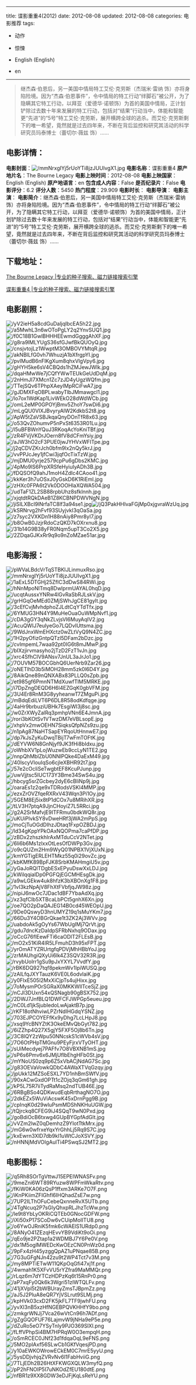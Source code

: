 
---
title: 谍影重重4(2012)
date: 2012-08-08
updated: 2012-08-08
categories: 电影推荐
tags:
- 动作
- 惊悚

- English (English)
- en
---


> 继杰森·伯恩后，另一美国中情局特工艾伦·克劳斯（杰瑞米·雷纳 饰）亦将身陷险境。因为“杰森·伯恩事件”，令中情局的特工行动“绊脚石”被公开，为了隐瞒其它特工行动，以拜亚（爱德华·诺顿饰）为首的美国中情局，正计划铲除过去数十年来发展的特工行动，包括对“结果”行动当中，体能和智能更“先进”的“5号”特工艾伦·克劳斯，展开横跨全球的逃杀。而艾伦·克劳斯剩下的唯一希望，竟然就是过去四年来，不断在背后监控和研究其活动的科学研究员玛泰博士（蕾切尔·薇兹 饰）……

## **电影详情**：

**电影封面**：<img src="https://image.tmdb.org/t/p/w200/mmNrxgIYj5rUoYTi8jzJUUIvgX1.jpg" alt="/mmNrxgIYj5rUoYTi8jzJUUIvgX1.jpg" title="/mmNrxgIYj5rUoYTi8jzJUUIvgX1.jpg">
**电影名称**：谍影重重4
**原产地片名**：The Bourne Legacy
**电影上映时间**：2012-08-08
**电影上映国家**：English (English)
**原产地语言**：en
**包含成人内容**：False
**是否纪录片**：False
**电影评分**：6.2
**评分人数**：5450
**热门程度**：29.909
**电影时长**：
**电影导演**：
**电影主演**：
**电影简介**：继杰森·伯恩后，另一美国中情局特工艾伦·克劳斯（杰瑞米·雷纳 饰）亦将身陷险境。因为“杰森·伯恩事件”，令中情局的特工行动“绊脚石”被公开，为了隐瞒其它特工行动，以拜亚（爱德华·诺顿饰）为首的美国中情局，正计划铲除过去数十年来发展的特工行动，包括对“结果”行动当中，体能和智能更“先进”的“5号”特工艾伦·克劳斯，展开横跨全球的逃杀。而艾伦·克劳斯剩下的唯一希望，竟然就是过去四年来，不断在背后监控和研究其活动的科学研究员玛泰博士（蕾切尔·薇兹 饰）……

## **下载地址**：
[The Bourne Legacy |专业的种子搜索、磁力链接搜索引擎](https://movie.amd794.com:2083/?search=The%20Bourne%20Legacy&ordering=&mode=match_phrase&page_size=10&page=1)

[谍影重重4 |专业的种子搜索、磁力链接搜索引擎](https://movie.amd794.com:2083/?search=%E8%B0%8D%E5%BD%B1%E9%87%8D%E9%87%8D4&ordering=&mode=match_phrase&page_size=10&page=1)
 

## **电影剧照**：
<img src="https://image.tmdb.org/t/p/original/yV2ieH5a8cdGuDaljqIbcEA5h22.jpg" alt="/yV2ieH5a8cdGuDaljqIbcEA5h22.jpg" title="/yV2ieH5a8cdGuDaljqIbcEA5h22.jpg"><img src="https://image.tmdb.org/t/p/original/a5MwhL3n6wOToPgLY2q2YnvSUQ1.jpg" alt="/a5MwhL3n6wOToPgLY2q2YnvSUQ1.jpg" title="/a5MwhL3n6wOToPgLY2q2YnvSUQ1.jpg"><img src="https://image.tmdb.org/t/p/original/f0C18B1GwlBHHHEEwmdGgggAhXF.jpg" alt="/f0C18B1GwlBHHHEEwmdGgggAhXF.jpg" title="/f0C18B1GwlBHHHEEwmdGgggAhXF.jpg"><img src="https://image.tmdb.org/t/p/original/g8ra9lMLYUgS36sfGJwfBkQUOyQ.jpg" alt="/g8ra9lMLYUgS36sfGJwfBkQUOyQ.jpg" title="/g8ra9lMLYUgS36sfGJwfBkQUOyQ.jpg"><img src="https://image.tmdb.org/t/p/original/cnsjvtojLz1WwptM3OMBOVYMtqR.jpg" alt="/cnsjvtojLz1WwptM3OMBOVYMtqR.jpg" title="/cnsjvtojLz1WwptM3OMBOVYMtqR.jpg"><img src="https://image.tmdb.org/t/p/original/akNBILfG0vh7WhuzjA1bXfrgpYI.jpg" alt="/akNBILfG0vh7WhuzjA1bXfrgpYI.jpg" title="/akNBILfG0vh7WhuzjA1bXfrgpYI.jpg"><img src="https://image.tmdb.org/t/p/original/pvIMudB6nFlKgXum8qhxVlgVpy6.jpg" alt="/pvIMudB6nFlKgXum8qhxVlgVpy6.jpg" title="/pvIMudB6nFlKgXum8qhxVlgVpy6.jpg"><img src="https://image.tmdb.org/t/p/original/gHYH5ke6sV4CBQds1hZMJewJWlk.jpg" alt="/gHYH5ke6sV4CBQds1hZMJewJWlk.jpg" title="/gHYH5ke6sV4CBQds1hZMJewJWlk.jpg"><img src="https://image.tmdb.org/t/p/original/dqaHMwWe7jCQfYWwTEUkGeUdDqM.jpg" alt="/dqaHMwWe7jCQfYWwTEUkGeUdDqM.jpg" title="/dqaHMwWe7jCQfYWwTEUkGeUdDqM.jpg"><img src="https://image.tmdb.org/t/p/original/2nHmJI7XMcn1Zc7zJD4yUgzWQfm.jpg" alt="/2nHmJI7XMcn1Zc7zJD4yUgzWQfm.jpg" title="/2nHmJI7XMcn1Zc7zJD4yUgzWQfm.jpg"><img src="https://image.tmdb.org/t/p/original/TTejSQv6TPhpXAeyIMpRCiFwA7.jpg" alt="/TTejSQv6TPhpXAeyIMpRCiFwA7.jpg" title="/TTejSQv6TPhpXAeyIMpRCiFwA7.jpg"><img src="https://image.tmdb.org/t/p/original/gJDMXFqOBPLwabyTlbJMmawgcl1.jpg" alt="/gJDMXFqOBPLwabyTlbJMmawgcl1.jpg" title="/gJDMXFqOBPLwabyTlbJMmawgcl1.jpg"><img src="https://image.tmdb.org/t/p/original/lo7ox1WdKap1LivWEkO28dWdWCb.jpg" alt="/lo7ox1WdKap1LivWEkO28dWdWCb.jpg" title="/lo7ox1WdKap1LivWEkO28dWdWCb.jpg"><img src="https://image.tmdb.org/t/p/original/omL2eMP0GPOYjBmv5ZhoY7swDi6.jpg" alt="/omL2eMP0GPOYjBmv5ZhoY7swDi6.jpg" title="/omL2eMP0GPOYjBmv5ZhoY7swDi6.jpg"><img src="https://image.tmdb.org/t/p/original/mLgQU0VIXJBvyryAlW2KdkbS2t8.jpg" alt="/mLgQU0VIXJBvyryAlW2KdkbS2t8.jpg" title="/mLgQU0VIXJBvyryAlW2KdkbS2t8.jpg"><img src="https://image.tmdb.org/t/p/original/ApW5tZaVSBJkqaQnyDOnTfR8x63.jpg" alt="/ApW5tZaVSBJkqaQnyDOnTfR8x63.jpg" title="/ApW5tZaVSBJkqaQnyDOnTfR8x63.jpg"><img src="https://image.tmdb.org/t/p/original/o53QvZOhumvP5nPxSt6353R01Lu.jpg" alt="/o53QvZOhumvP5nPxSt6353R01Lu.jpg" title="/o53QvZOhumvP5nPxSt6353R01Lu.jpg"><img src="https://image.tmdb.org/t/p/original/l5uBFBWnYQuJ3RKoqAcYoKniTBf.jpg" alt="/l5uBFBWnYQuJ3RKoqAcYoKniTBf.jpg" title="/l5uBFBWnYQuJ3RKoqAcYoKniTBf.jpg"><img src="https://image.tmdb.org/t/p/original/zR4FVjVKDrJOern8fV8dCFmYsiy.jpg" alt="/zR4FVjVKDrJOern8fV8dCFmYsiy.jpg" title="/zR4FVjVKDrJOern8fV8dCFmYsiy.jpg"><img src="https://image.tmdb.org/t/p/original/aJW3hO2cF3PUE0jwJYHVxWFITpe.jpg" alt="/aJW3hO2cF3PUE0jwJYHVxWFITpe.jpg" title="/aJW3hO2cF3PUE0jwJYHVxWFITpe.jpg"><img src="https://image.tmdb.org/t/p/original/j2qCDVZKrJch0bfm9lx2nQy5krJ.jpg" alt="/j2qCDVZKrJch0bfm9lx2nQy5krJ.jpg" title="/j2qCDVZKrJch0bfm9lx2nQy5krJ.jpg"><img src="https://image.tmdb.org/t/p/original/vvPPJcJey1jfCwi3jqfOcTixTzW.jpg" alt="/vvPPJcJey1jfCwi3jqfOcTixTzW.jpg" title="/vvPPJcJey1jfCwi3jqfOcTixTzW.jpg"><img src="https://image.tmdb.org/t/p/original/mjDMU0yrje2579cpPu6gDbs2KMC.jpg" alt="/mjDMU0yrje2579cpPu6gDbs2KMC.jpg" title="/mjDMU0yrje2579cpPu6gDbs2KMC.jpg"><img src="https://image.tmdb.org/t/p/original/4pMo9lS6PrpXRSfeHyiuIyADh3B.jpg" alt="/4pMo9lS6PrpXRSfeHyiuIyADh3B.jpg" title="/4pMo9lS6PrpXRSfeHyiuIyADh3B.jpg"><img src="https://image.tmdb.org/t/p/original/fDQSOfQ9ahJ1moH4ZdIc4CAoo41.jpg" alt="/fDQSOfQ9ahJ1moH4ZdIc4CAoo41.jpg" title="/fDQSOfQ9ahJ1moH4ZdIc4CAoo41.jpg"><img src="https://image.tmdb.org/t/p/original/kkKer3h7uOSxJ0yGskD6K1RiEmI.jpg" alt="/kkKer3h7uOSxJ0yGskD6K1RiEmI.jpg" title="/kkKer3h7uOSxJ0yGskD6K1RiEmI.jpg"><img src="https://image.tmdb.org/t/p/original/zHXc0FPA6t2Vk0DOOHlaXQWA504.jpg" alt="/zHXc0FPA6t2Vk0DOOHlaXQWA504.jpg" title="/zHXc0FPA6t2Vk0DOOHlaXQWA504.jpg"><img src="https://image.tmdb.org/t/p/original/udTaF1ZL2SB88rpbUhz8sfklnnh.jpg" alt="/udTaF1ZL2SB88rpbUhz8sfklnnh.jpg" title="/udTaF1ZL2SB88rpbUhz8sfklnnh.jpg"><img src="https://image.tmdb.org/t/p/original/xjqtdtRQkDAeB1Z8KCBNPDWVNgN.jpg" alt="/xjqtdtRQkDAeB1Z8KCBNPDWVNgN.jpg" title="/xjqtdtRQkDAeB1Z8KCBNPDWVNgN.jpg"><img src="https://image.tmdb.org/t/p/original/jiSILXBcI9lNrfaTC8lf3a94se1.jpg" alt="/jiSILXBcI9lNrfaTC8lf3a94se1.jpg" title="/jiSILXBcI9lNrfaTC8lf3a94se1.jpg"><img src="https://image.tmdb.org/t/p/original/jQ3PakHHIvaFGjMp0xjgvraWzUq.jpg" alt="/jQ3PakHHIvaFGjMp0xjgvraWzUq.jpg" title="/jQ3PakHHIvaFGjMp0xjgvraWzUq.jpg"><img src="https://image.tmdb.org/t/p/original/kSRNrvg2hFvf93SUyjvkI3qOaSa.jpg" alt="/kSRNrvg2hFvf93SUyjvkI3qOaSa.jpg" title="/kSRNrvg2hFvf93SUyjvkI3qOaSa.jpg"><img src="https://image.tmdb.org/t/p/original/z7syc2VXKDn1H88nAiy8Pmr8yI7.jpg" alt="/z7syc2VXKDn1H88nAiy8Pmr8yI7.jpg" title="/z7syc2VXKDn1H88nAiy8Pmr8yI7.jpg"><img src="https://image.tmdb.org/t/p/original/b8OwB0JzjrRdoCzQKD7kOXrxnu8.jpg" alt="/b8OwB0JzjrRdoCzQKD7kOXrxnu8.jpg" title="/b8OwB0JzjrRdoCzQKD7kOXrxnu8.jpg"><img src="https://image.tmdb.org/t/p/original/31b14G9B38yFR0Nqm5upT3Co2X5.jpg" alt="/31b14G9B38yFR0Nqm5upT3Co2X5.jpg" title="/31b14G9B38yFR0Nqm5upT3Co2X5.jpg"><img src="https://image.tmdb.org/t/p/original/2ZDqaGJKxRr9q9o9nZoMZae51ar.jpg" alt="/2ZDqaGJKxRr9q9o9nZoMZae51ar.jpg" title="/2ZDqaGJKxRr9q9o9nZoMZae51ar.jpg">

## **电影海报**：
<img src="https://image.tmdb.org/t/p/original/pWVaLBdcVrTqSTBKIJLinmuxRso.jpg" alt="/pWVaLBdcVrTqSTBKIJLinmuxRso.jpg" title="/pWVaLBdcVrTqSTBKIJLinmuxRso.jpg"><img src="https://image.tmdb.org/t/p/original/mmNrxgIYj5rUoYTi8jzJUUIvgX1.jpg" alt="/mmNrxgIYj5rUoYTi8jzJUUIvgX1.jpg" title="/mmNrxgIYj5rUoYTi8jzJUUIvgX1.jpg"><img src="https://image.tmdb.org/t/p/original/1aExL5DTGHj25ZfIC3dDwS84RWi.jpg" alt="/1aExL5DTGHj25ZfIC3dDwS84RWi.jpg" title="/1aExL5DTGHj25ZfIC3dDwS84RWi.jpg"><img src="https://image.tmdb.org/t/p/original/hNnMpoNITmq8DwlprmUAYAL0hqD.jpg" alt="/hNnMpoNITmq8DwlprmUAYAL0hqD.jpg" title="/hNnMpoNITmq8DwlprmUAYAL0hqD.jpg"><img src="https://image.tmdb.org/t/p/original/ucqtAussxYNRw4lGvRaSbRJLskV.jpg" alt="/ucqtAussxYNRw4lGvRaSbRJLskV.jpg" title="/ucqtAussxYNRw4lGvRaSbRJLskV.jpg"><img src="https://image.tmdb.org/t/p/original/grHGqOeMEd0ZMjSWhJgCE81gylt.jpg" alt="/grHGqOeMEd0ZMjSWhJgCE81gylt.jpg" title="/grHGqOeMEd0ZMjSWhJgCE81gylt.jpg"><img src="https://image.tmdb.org/t/p/original/3cEfCvjMvhdphoZJLdtCqYTdTfx.jpg" alt="/3cEfCvjMvhdphoZJLdtCqYTdTfx.jpg" title="/3cEfCvjMvhdphoZJLdtCqYTdTfx.jpg"><img src="https://image.tmdb.org/t/p/original/6YMUG3HN4Y9MuHeOuaOuWMpNvf1.jpg" alt="/6YMUG3HN4Y9MuHeOuaOuWMpNvf1.jpg" title="/6YMUG3HN4Y9MuHeOuaOuWMpNvf1.jpg"><img src="https://image.tmdb.org/t/p/original/cDA3gGY3qNkZLvjsVI6MuyAqIV2.jpg" alt="/cDA3gGY3qNkZLvjsVI6MuyAqIV2.jpg" title="/cDA3gGY3qNkZLvjsVI6MuyAqIV2.jpg"><img src="https://image.tmdb.org/t/p/original/AcuQWIJ7euIyeGo7LQDvIUttsma.jpg" alt="/AcuQWIJ7euIyeGo7LQDvIUttsma.jpg" title="/AcuQWIJ7euIyeGo7LQDvIUttsma.jpg"><img src="https://image.tmdb.org/t/p/original/9WdJnxWmEHXctz0wZLtVyQ9N4ZC.jpg" alt="/9WdJnxWmEHXctz0wZLtVyQ9N4ZC.jpg" title="/9WdJnxWmEHXctz0wZLtVyQ9N4ZC.jpg"><img src="https://image.tmdb.org/t/p/original/1H2pyOfizGntpQTzl5DFam2bDzc.jpg" alt="/1H2pyOfizGntpQTzl5DFam2bDzc.jpg" title="/1H2pyOfizGntpQTzl5DFam2bDzc.jpg"><img src="https://image.tmdb.org/t/p/original/cvImpemL7waa92pt0IG6t8mJMwP.jpg" alt="/cvImpemL7waa92pt0IG6t8mJMwP.jpg" title="/cvImpemL7waa92pt0IG6t8mJMwP.jpg"><img src="https://image.tmdb.org/t/p/original/bIXzjirvmasyho2jTzD2FzT1vJn.jpg" alt="/bIXzjirvmasyho2jTzD2FzT1vJn.jpg" title="/bIXzjirvmasyho2jTzD2FzT1vJn.jpg"><img src="https://image.tmdb.org/t/p/original/xrc4SfhCIV9ANsv7JnUL3aJrJo1.jpg" alt="/xrc4SfhCIV9ANsv7JnUL3aJrJo1.jpg" title="/xrc4SfhCIV9ANsv7JnUL3aJrJo1.jpg"><img src="https://image.tmdb.org/t/p/original/7OUVM57BOCGbhQ6UerNrb9Zar26.jpg" alt="/7OUVM57BOCGbhQ6UerNrb9Zar26.jpg" title="/7OUVM57BOCGbhQ6UerNrb9Zar26.jpg"><img src="https://image.tmdb.org/t/p/original/oNETlhD3b5iMOH28mm5zk0l6D4Y.jpg" alt="/oNETlhD3b5iMOH28mm5zk0l6D4Y.jpg" title="/oNETlhD3b5iMOH28mm5zk0l6D4Y.jpg"><img src="https://image.tmdb.org/t/p/original/8AikQne89nQNXABx83PLLQ0sZpb.jpg" alt="/8AikQne89nQNXABx83PLLQ0sZpb.jpg" title="/8AikQne89nQNXABx83PLLQ0sZpb.jpg"><img src="https://image.tmdb.org/t/p/original/et985gf6PmnNTMdXuwfTlM5MRKE.jpg" alt="/et985gf6PmnNTMdXuwfTlM5MRKE.jpg" title="/et985gf6PmnNTMdXuwfTlM5MRKE.jpg"><img src="https://image.tmdb.org/t/p/original/i7DpZngDEQD6H6l4EZGqK0gbVFM.jpg" alt="/i7DpZngDEQD6H6l4EZGqK0gbVFM.jpg" title="/i7DpZngDEQD6H6l4EZGqK0gbVFM.jpg"><img src="https://image.tmdb.org/t/p/original/3U4Er8RnM3G8yyheanwT7ZMguPi.jpg" alt="/3U4Er8RnM3G8yyheanwT7ZMguPi.jpg" title="/3U4Er8RnM3G8yyheanwT7ZMguPi.jpg"><img src="https://image.tmdb.org/t/p/original/mBdqEdiLVT6P6DL8R58odKdfqge.jpg" alt="/mBdqEdiLVT6P6DL8R58odKdfqge.jpg" title="/mBdqEdiLVT6P6DL8R58odKdfqge.jpg"><img src="https://image.tmdb.org/t/p/original/4aHr9brbuziUBHk7EsgiWI3j8sc.jpg" alt="/4aHr9brbuziUBHk7EsgiWI3j8sc.jpg" title="/4aHr9brbuziUBHk7EsgiWI3j8sc.jpg"><img src="https://image.tmdb.org/t/p/original/w0ZrXWyZalRq3pmhpVNn6E4JmnA.jpg" alt="/w0ZrXWyZalRq3pmhpVNn6E4JmnA.jpg" title="/w0ZrXWyZalRq3pmhpVNn6E4JmnA.jpg"><img src="https://image.tmdb.org/t/p/original/rori3bKOtSv1VTwzDM7eVBLsopE.jpg" alt="/rori3bKOtSv1VTwzDM7eVBLsopE.jpg" title="/rori3bKOtSv1VTwzDM7eVBLsopE.jpg"><img src="https://image.tmdb.org/t/p/original/xhpVx2mwOEHN7SiqksQfpNZs9zu.jpg" alt="/xhpVx2mwOEHN7SiqksQfpNZs9zu.jpg" title="/xhpVx2mwOEHN7SiqksQfpNZs9zu.jpg"><img src="https://image.tmdb.org/t/p/original/n1pAg87NaHTSapEYRqoUtHnnwE7.jpg" alt="/n1pAg87NaHTSapEYRqoUtHnnwE7.jpg" title="/n1pAg87NaHTSapEYRqoUtHnnwE7.jpg"><img src="https://image.tmdb.org/t/p/original/dp7kJsZyKuDwqTBijT7wFmTOFtK.jpg" alt="/dp7kJsZyKuDwqTBijT7wFmTOFtK.jpg" title="/dp7kJsZyKuDwqTBijT7wFmTOFtK.jpg"><img src="https://image.tmdb.org/t/p/original/dEYVW6N8GnNjyf9JK3fHi8bIdxu.jpg" alt="/dEYVW6N8GnNjyf9JK3fHi8bIdxu.jpg" title="/dEYVW6N8GnNjyf9JK3fHi8bIdxu.jpg"><img src="https://image.tmdb.org/t/p/original/oWhbXV1pLojWuzwEb9ccLyN1TE2.jpg" alt="/oWhbXV1pLojWuzwEb9ccLyN1TE2.jpg" title="/oWhbXV1pLojWuzwEb9ccLyN1TE2.jpg"><img src="https://image.tmdb.org/t/p/original/nnpQhMblZbU0NNlPQke4DaExM49.jpg" alt="/nnpQhMblZbU0NNlPQke4DaExM49.jpg" title="/nnpQhMblZbU0NNlPQke4DaExM49.jpg"><img src="https://image.tmdb.org/t/p/original/40lscyVIouIqSo6cjleXBHR92t7.jpg" alt="/40lscyVIouIqSo6cjleXBHR92t7.jpg" title="/40lscyVIouIqSo6cjleXBHR92t7.jpg"><img src="https://image.tmdb.org/t/p/original/57e2cOcliSeTwgbtEF8KcuPJunp.jpg" alt="/57e2cOcliSeTwgbtEF8KcuPJunp.jpg" title="/57e2cOcliSeTwgbtEF8KcuPJunp.jpg"><img src="https://image.tmdb.org/t/p/original/uwVjjtsc5IUC173Y3Bme34SwS4u.jpg" alt="/uwVjjtsc5IUC173Y3Bme34SwS4u.jpg" title="/uwVjjtsc5IUC173Y3Bme34SwS4u.jpg"><img src="https://image.tmdb.org/t/p/original/hbcyg5srZGcbey2dyE6cBliNp9j.jpg" alt="/hbcyg5srZGcbey2dyE6cBliNp9j.jpg" title="/hbcyg5srZGcbey2dyE6cBliNp9j.jpg"><img src="https://image.tmdb.org/t/p/original/oaraEs1z2qe9xTDRodsVSKl4MMP.jpg" alt="/oaraEs1z2qe9xTDRodsVSKl4MMP.jpg" title="/oaraEs1z2qe9xTDRodsVSKl4MMP.jpg"><img src="https://image.tmdb.org/t/p/original/ezxZrOVZfqeRXRxV43Wqn3Pi1Oy.jpg" alt="/ezxZrOVZfqeRXRxV43Wqn3Pi1Oy.jpg" title="/ezxZrOVZfqeRXRxV43Wqn3Pi1Oy.jpg"><img src="https://image.tmdb.org/t/p/original/5GEM8Ej5ix8tP1dCOx7u8MRihXR.jpg" alt="/5GEM8Ej5ix8tP1dCOx7u8MRihXR.jpg" title="/5GEM8Ej5ix8tP1dCOx7u8MRihXR.jpg"><img src="https://image.tmdb.org/t/p/original/tLV3H7ptqA9JjnCHoyiZ7L5RRci.jpg" alt="/tLV3H7ptqA9JjnCHoyiZ7L5RRci.jpg" title="/tLV3H7ptqA9JjnCHoyiZ7L5RRci.jpg"><img src="https://image.tmdb.org/t/p/original/g2A2SrMafvjE9ITFRmu0bdkWQ8r.jpg" alt="/g2A2SrMafvjE9ITFRmu0bdkWQ8r.jpg" title="/g2A2SrMafvjE9ITFRmu0bdkWQ8r.jpg"><img src="https://image.tmdb.org/t/p/original/uKUiPlvkSY8vDweHRf3jWA2mPpS.jpg" alt="/uKUiPlvkSY8vDweHRf3jWA2mPpS.jpg" title="/uKUiPlvkSY8vDweHRf3jWA2mPpS.jpg"><img src="https://image.tmdb.org/t/p/original/moCjTuOGdDIhzJDtaq1FxpOZBDJ.jpg" alt="/moCjTuOGdDIhzJDtaq1FxpOZBDJ.jpg" title="/moCjTuOGdDIhzJDtaq1FxpOZBDJ.jpg"><img src="https://image.tmdb.org/t/p/original/ld34gKppYPkOAxNQOPma7caPfDP.jpg" alt="/ld34gKppYPkOAxNQOPma7caPfDP.jpg" title="/ld34gKppYPkOAxNQOPma7caPfDP.jpg"><img src="https://image.tmdb.org/t/p/original/zBDx2zhszkhIrAxMTduCcV2NTet.jpg" alt="/zBDx2zhszkhIrAxMTduCcV2NTet.jpg" title="/zBDx2zhszkhIrAxMTduCcV2NTet.jpg"><img src="https://image.tmdb.org/t/p/original/6li6b6Ms1zlxxOtLesOfDWPp3Gv.jpg" alt="/6li6b6Ms1zlxxOtLesOfDWPp3Gv.jpg" title="/6li6b6Ms1zlxxOtLesOfDWPp3Gv.jpg"><img src="https://image.tmdb.org/t/p/original/o9cQUZm2Hm9WyQ01NPBX1VjXUxN.jpg" alt="/o9cQUZm2Hm9WyQ01NPBX1VjXUxN.jpg" title="/o9cQUZm2Hm9WyQ01NPBX1VjXUxN.jpg"><img src="https://image.tmdb.org/t/p/original/kmYGTigERLEHTMkz55q0i29ovZc.jpg" alt="/kmYGTigERLEHTMkz55q0i29ovZc.jpg" title="/kmYGTigERLEHTMkz55q0i29ovZc.jpg"><img src="https://image.tmdb.org/t/p/original/kbKMfK89BpFJK8SrbKMAHmgiU5v.jpg" alt="/kbKMfK89BpFJK8SrbKMAHmgiU5v.jpg" title="/kbKMfK89BpFJK8SrbKMAHmgiU5v.jpg"><img src="https://image.tmdb.org/t/p/original/yGaJoRQlTDgbESxEPyuDswXxLDJ.jpg" alt="/yGaJoRQlTDgbESxEPyuDswXxLDJ.jpg" title="/yGaJoRQlTDgbESxEPyuDswXxLDJ.jpg"><img src="https://image.tmdb.org/t/p/original/kWilqqialDp0PGFQjEGCMHEsgDk.jpg" alt="/kWilqqialDp0PGFQjEGCMHEsgDk.jpg" title="/kWilqqialDp0PGFQjEGCMHEsgDk.jpg"><img src="https://image.tmdb.org/t/p/original/a9wLGEkw4uk8hfzK3bXBOnXg1F8.jpg" alt="/a9wLGEkw4uk8hfzK3bXBOnXg1F8.jpg" title="/a9wLGEkw4uk8hfzK3bXBOnXg1F8.jpg"><img src="https://image.tmdb.org/t/p/original/1vI3kzNpAjV8FhXtFVbfjqJW98z.jpg" alt="/1vI3kzNpAjV8FhXtFVbfjqJW98z.jpg" title="/1vI3kzNpAjV8FhXtFVbfjqJW98z.jpg"><img src="https://image.tmdb.org/t/p/original/nipiJ6nwOc7JDac1dBF7YbaAdXq.jpg" alt="/nipiJ6nwOc7JDac1dBF7YbaAdXq.jpg" title="/nipiJ6nwOc7JDac1dBF7YbaAdXq.jpg"><img src="https://image.tmdb.org/t/p/original/xz3qfClb5XTBcaLbPCt5gnhX6Xn.jpg" alt="/xz3qfClb5XTBcaLbPCt5gnhX6Xn.jpg" title="/xz3qfClb5XTBcaLbPCt5gnhX6Xn.jpg"><img src="https://image.tmdb.org/t/p/original/oe7QO2pDaQAJEG14B0cd45WEOpU.jpg" alt="/oe7QO2pDaQAJEG14B0cd45WEOpU.jpg" title="/oe7QO2pDaQAJEG14B0cd45WEOpU.jpg"><img src="https://image.tmdb.org/t/p/original/9De0QswyD3hnUMYZ19q1sMuYKm7.jpg" alt="/9De0QswyD3hnUMYZ19q1sMuYKm7.jpg" title="/9De0QswyD3hnUMYZ19q1sMuYKm7.jpg"><img src="https://image.tmdb.org/t/p/original/66Du3Y4OBGrQkae1t3ZK2Aj3WVv.jpg" alt="/66Du3Y4OBGrQkae1t3ZK2Aj3WVv.jpg" title="/66Du3Y4OBGrQkae1t3ZK2Aj3WVv.jpg"><img src="https://image.tmdb.org/t/p/original/uabdoAk5gOyYs67WbUgIMj7QrVt.jpg" alt="/uabdoAk5gOyYs67WbUgIMj7QrVt.jpg" title="/uabdoAk5gOyYs67WbUgIMj7QrVt.jpg"><img src="https://image.tmdb.org/t/p/original/gdu7dncKzDaIdpSFRbNxhq9ODax.jpg" alt="/gdu7dncKzDaIdpSFRbNxhq9ODax.jpg" title="/gdu7dncKzDaIdpSFRbNxhq9ODax.jpg"><img src="https://image.tmdb.org/t/p/original/oCcG76flEewFTi6caODlT2FLEsB.jpg" alt="/oCcG76flEewFTi6caODlT2FLEsB.jpg" title="/oCcG76flEewFTi6caODlT2FLEsB.jpg"><img src="https://image.tmdb.org/t/p/original/mO2x51KiR4IR5LFmuhD3h95xFPT.jpg" alt="/mO2x51KiR4IR5LFmuhD3h95xFPT.jpg" title="/mO2x51KiR4IR5LFmuhD3h95xFPT.jpg"><img src="https://image.tmdb.org/t/p/original/yrOmATYZRUrtgfqPDVjMhHBbYoJ.jpg" alt="/yrOmATYZRUrtgfqPDVjMhHBbYoJ.jpg" title="/yrOmATYZRUrtgfqPDVjMhHBbYoJ.jpg"><img src="https://image.tmdb.org/t/p/original/zrMAUhgiQXyUi6lk4Z3SQV32R3R.jpg" alt="/zrMAUhgiQXyUi6lk4Z3SQV32R3R.jpg" title="/zrMAUhgiQXyUi6lk4Z3SQV32R3R.jpg"><img src="https://image.tmdb.org/t/p/original/rvybUolrr1gSu9pJxYXYL7VvdfY.jpg" alt="/rvybUolrr1gSu9pJxYXYL7VvdfY.jpg" title="/rvybUolrr1gSu9pJxYXYL7VvdfY.jpg"><img src="https://image.tmdb.org/t/p/original/rBK6DQ927tqf8pekmWv1IpiWUSQ.jpg" alt="/rBK6DQ927tqf8pekmWv1IpiWUSQ.jpg" title="/rBK6DQ927tqf8pekmWv1IpiWUSQ.jpg"><img src="https://image.tmdb.org/t/p/original/zAlLfqJXYTauzK6VE0L6odvlaiK.jpg" alt="/zAlLfqJXYTauzK6VE0L6odvlaiK.jpg" title="/zAlLfqJXYTauzK6VE0L6odvlaiK.jpg"><img src="https://image.tmdb.org/t/p/original/y0FlxE505l2MxXiCjpTs4ujHixx.jpg" alt="/y0FlxE505l2MxXiCjpTs4ujHixx.jpg" title="/y0FlxE505l2MxXiCjpTs4ujHixx.jpg"><img src="https://image.tmdb.org/t/p/original/7oMysmPOrSGRaX0MKKWIlTceSjZ.jpg" alt="/7oMysmPOrSGRaX0MKKWIlTceSjZ.jpg" title="/7oMysmPOrSGRaX0MKKWIlTceSjZ.jpg"><img src="https://image.tmdb.org/t/p/original/nCJl3DUxn54xQSNagb90gBSX752.jpg" alt="/nCJl3DUxn54xQSNagb90gBSX752.jpg" title="/nCJl3DUxn54xQSNagb90gBSX752.jpg"><img src="https://image.tmdb.org/t/p/original/2DWJ7JnfBLQ1DWFCFJWPGp5eueu.jpg" alt="/2DWJ7JnfBLQ1DWFCFJWPGp5eueu.jpg" title="/2DWJ7JnfBLQ1DWFCFJWPGp5eueu.jpg"><img src="https://image.tmdb.org/t/p/original/nC0Ld1jkSjubIedoLwAjaktB7p.jpg" alt="/nC0Ld1jkSjubIedoLwAjaktB7p.jpg" title="/nC0Ld1jkSjubIedoLwAjaktB7p.jpg"><img src="https://image.tmdb.org/t/p/original/rKF18otNhviwLPZrNdIHGdqYSNZ.jpg" alt="/rKF18otNhviwLPZrNdIHGdqYSNZ.jpg" title="/rKF18otNhviwLPZrNdIHGdqYSNZ.jpg"><img src="https://image.tmdb.org/t/p/original/703EJPCOYEFfKx9yDhg7LcLHpJ8.jpg" alt="/703EJPCOYEFfKx9yDhg7LcLHpJ8.jpg" title="/703EJPCOYEFfKx9yDhg7LcLHpJ8.jpg"><img src="https://image.tmdb.org/t/p/original/xsq9YcBNYZtK3OkeEMvQbGyt782.jpg" alt="/xsq9YcBNYZtK3OkeEMvQbGyt782.jpg" title="/xsq9YcBNYZtK3OkeEMvQbGyt782.jpg"><img src="https://image.tmdb.org/t/p/original/6iZZhp4Q27X5gjY5FXF5Oj8b6Tn.jpg" alt="/6iZZhp4Q27X5gjY5FXF5Oj8b6Tn.jpg" title="/6iZZhp4Q27X5gjY5FXF5Oj8b6Tn.jpg"><img src="https://image.tmdb.org/t/p/original/3C8lQY2zWpu50NNcskS1cWVb4sV.jpg" alt="/3C8lQY2zWpu50NNcskS1cWVb4sV.jpg" title="/3C8lQY2zWpu50NNcskS1cWVb4sV.jpg"><img src="https://image.tmdb.org/t/p/original/7O6OtPHpTMGnu9PEyFjrxVTyOHT.jpg" alt="/7O6OtPHpTMGnu9PEyFjrxVTyOHT.jpg" title="/7O6OtPHpTMGnu9PEyFjrxVTyOHT.jpg"><img src="https://image.tmdb.org/t/p/original/sUiMecdyej7PAFfv7O8VBXNB1mS.jpg" alt="/sUiMecdyej7PAFfv7O8VBXNB1mS.jpg" title="/sUiMecdyej7PAFfv7O8VBXNB1mS.jpg"><img src="https://image.tmdb.org/t/p/original/sP6s6Pmv6x6JMjUflbEhgHFb0St.jpg" alt="/sP6s6Pmv6x6JMjUflbEhgHFb0St.jpg" title="/sP6s6Pmv6x6JMjUflbEhgHFb0St.jpg"><img src="https://image.tmdb.org/t/p/original/mYNoUS0zq9p6Z5xVbACjNdAG7Sc.jpg" alt="/mYNoUS0zq9p6Z5xVbACjNdAG7Sc.jpg" title="/mYNoUS0zq9p6Z5xVbACjNdAG7Sc.jpg"><img src="https://image.tmdb.org/t/p/original/g83OEVaVowkQDbC4AWaXTVqGzqy.jpg" alt="/g83OEVaVowkQDbC4AWaXTVqGzqy.jpg" title="/g83OEVaVowkQDbC4AWaXTVqGzqy.jpg"><img src="https://image.tmdb.org/t/p/original/jpUkk12MZSoESXL7YD1nhBmSWfV.jpg" alt="/jpUkk12MZSoESXL7YD1nhBmSWfV.jpg" title="/jpUkk12MZSoESXL7YD1nhBmSWfV.jpg"><img src="https://image.tmdb.org/t/p/original/90xACwGxdOPTt1cZOjq3qGm61gh.jpg" alt="/90xACwGxdOPTt1cZOjq3qGm61gh.jpg" title="/90xACwGxdOPTt1cZOjq3qGm61gh.jpg"><img src="https://image.tmdb.org/t/p/original/kP5L75R7iiTydRaMsq2ndTUB46E.jpg" alt="/kP5L75R7iiTydRaMsq2ndTUB46E.jpg" title="/kP5L75R7iiTydRaMsq2ndTUB46E.jpg"><img src="https://image.tmdb.org/t/p/original/6RBgBSo4QDKwudEqbRrthagNO7O.jpg" alt="/6RBgBSo4QDKwudEqbRrthagNO7O.jpg" title="/6RBgBSo4QDKwudEqbRrthagNO7O.jpg"><img src="https://image.tmdb.org/t/p/original/2dkEZx5WuViAcswK45xDrnPgg9B.jpg" alt="/2dkEZx5WuViAcswK45xDrnPgg9B.jpg" title="/2dkEZx5WuViAcswK45xDrnPgg9B.jpg"><img src="https://image.tmdb.org/t/p/original/cpInqK0d29wIuPsmMDShNKHuUGW.jpg" alt="/cpInqK0d29wIuPsmMDShNKHuUGW.jpg" title="/cpInqK0d29wIuPsmMDShNKHuUGW.jpg"><img src="https://image.tmdb.org/t/p/original/tQjrckq8CFEG9iJ4SQqT9wN0Pxd.jpg" alt="/tQjrckq8CFEG9iJ4SQqT9wN0Pxd.jpg" title="/tQjrckq8CFEG9iJ4SQqT9wN0Pxd.jpg"><img src="https://image.tmdb.org/t/p/original/goBdiOcB6txwg4GUpBYGpfAdGlt.jpg" alt="/goBdiOcB6txwg4GUpBYGpfAdGlt.jpg" title="/goBdiOcB6txwg4GUpBYGpfAdGlt.jpg"><img src="https://image.tmdb.org/t/p/original/vVZm2lwZ0qDemhzZ9YIotTtkMrx.jpg" alt="/vVZm2lwZ0qDemhzZ9YIotTtkMrx.jpg" title="/vVZm2lwZ0qDemhzZ9YIotTtkMrx.jpg"><img src="https://image.tmdb.org/t/p/original/mG6w0wfrxeYqxYrGhhLj5Rq9S7C.jpg" alt="/mG6w0wfrxeYqxYrGhhLj5Rq9S7C.jpg" title="/mG6w0wfrxeYqxYrGhhLj5Rq9S7C.jpg"><img src="https://image.tmdb.org/t/p/original/kxEwrn3XlD7db9kI1uWtCJoXSVY.jpg" alt="/kxEwrn3XlD7db9kI1uWtCJoXSVY.jpg" title="/kxEwrn3XlD7db9kI1uWtCJoXSVY.jpg"><img src="https://image.tmdb.org/t/p/original/nHNNjMdVOIgAulTi4PSwqSJ2MT2.jpg" alt="/nHNNjMdVOIgAulTi4PSwqSJ2MT2.jpg" title="/nHNNjMdVOIgAulTi4PSwqSJ2MT2.jpg">

## **电影图标**：
<img src="https://image.tmdb.org/t/p/original/q5Rh8SOrTgVttwJ15EPEIWNASFv.png" alt="/q5Rh8SOrTgVttwJ15EPEIWNASFv.png" title="/q5Rh8SOrTgVttwJ15EPEIWNASFv.png"><img src="https://image.tmdb.org/t/p/original/9meZni6WT89RYuzw8WPFmWkaRtv.png" alt="/9meZni6WT89RYuzw8WPFmWkaRtv.png" title="/9meZni6WT89RYuzw8WPFmWkaRtv.png"><img src="https://image.tmdb.org/t/p/original/fKiW0KA06zQsP1ffxm3ARKe7O7F.png" alt="/fKiW0KA06zQsP1ffxm3ARKe7O7F.png" title="/fKiW0KA06zQsP1ffxm3ARKe7O7F.png"><img src="https://image.tmdb.org/t/p/original/iKnPKiimZFIGhfl6IHQhadZsE7w.png" alt="/iKnPKiimZFIGhfl6IHQhadZsE7w.png" title="/iKnPKiimZFIGhfl6IHQhadZsE7w.png"><img src="https://image.tmdb.org/t/p/original/7UP2ILThOFuCebeQxnneRvX5UTb.png" alt="/7UP2ILThOFuCebeQxnneRvX5UTb.png" title="/7UP2ILThOFuCebeQxnneRvX5UTb.png"><img src="https://image.tmdb.org/t/p/original/4TgNcuq2P7sGlyQhxpRLJhzTcWw.png" alt="/4TgNcuq2P7sGlyQhxpRLJhzTcWw.png" title="/4TgNcuq2P7sGlyQhxpRLJhzTcWw.png"><img src="https://image.tmdb.org/t/p/original/le9t8YbLyOKRiCQTEb0GNocGDFW.png" alt="/le9t8YbLyOKRiCQTEb0GNocGDFW.png" title="/le9t8YbLyOKRiCQTEb0GNocGDFW.png"><img src="https://image.tmdb.org/t/p/original/iXi50xP17SCoDw6vCUipMoIITU8.png" alt="/iXi50xP17SCoDw6vCUipMoIITU8.png" title="/iXi50xP17SCoDw6vCUipMoIITU8.png"><img src="https://image.tmdb.org/t/p/original/o6YwOJRniK5fmk6cWAElS1URdp0.png" alt="/o6YwOJRniK5fmk6cWAElS1URdp0.png" title="/o6YwOJRniK5fmk6cWAElS1URdp0.png"><img src="https://image.tmdb.org/t/p/original/8ANyO41ZEzqHEvvYB9VdiKt9oOi.png" alt="/8ANyO41ZEzqHEvvYB9VdiKt9oOi.png" title="/8ANyO41ZEzqHEvvYB9VdiKt9oOi.png"><img src="https://image.tmdb.org/t/p/original/qEo9je2PZtap1a2WDMBJ7Y6Pe0V.png" alt="/qEo9je2PZtap1a2WDMBJ7Y6Pe0V.png" title="/qEo9je2PZtap1a2WDMBJ7Y6Pe0V.png"><img src="https://image.tmdb.org/t/p/original/dx1M5oglMWEDcKwOEzCN0PnWz0d.png" alt="/dx1M5oglMWEDcKwOEzCN0PnWz0d.png" title="/dx1M5oglMWEDcKwOEzCN0PnWz0d.png"><img src="https://image.tmdb.org/t/p/original/9pFx4zH45yzggQpAZ1uPNqae85B.png" alt="/9pFx4zH45yzggQpAZ1uPNqae85B.png" title="/9pFx4zH45yzggQpAZ1uPNqae85B.png"><img src="https://image.tmdb.org/t/p/original/7G3uGFgNJn42zu9t2WP4Tct7v3M.png" alt="/7G3uGFgNJn42zu9t2WP4Tct7v3M.png" title="/7G3uGFgNJn42zu9t2WP4Tct7v3M.png"><img src="https://image.tmdb.org/t/p/original/my8MPTiETwW11QKpOqGfi47xj1f.png" alt="/my8MPTiETwW11QKpOqGfi47xj1f.png" title="/my8MPTiETwW11QKpOqGfi47xj1f.png"><img src="https://image.tmdb.org/t/p/original/4wmah1K5XFvVU5rYZfra9MaMMQr.png" alt="/4wmah1K5XFvVU5rYZfra9MaMMQr.png" title="/4wmah1K5XFvVU5rYZfra9MaMMQr.png"><img src="https://image.tmdb.org/t/p/original/rLqz6m7dYTCzHDPzKq6t15RnPr0.png" alt="/rLqz6m7dYTCzHDPzKq6t15RnPr0.png" title="/rLqz6m7dYTCzHDPzKq6t15RnPr0.png"><img src="https://image.tmdb.org/t/p/original/aP7xqFy0Qk6k3Wgri51zlWTQLFv.png" alt="/aP7xqFy0Qk6k3Wgri51zlWTQLFv.png" title="/aP7xqFy0Qk6k3Wgri51zlWTQLFv.png"><img src="https://image.tmdb.org/t/p/original/41jXVpl5t2bWBUrayZmsTJBpmZz.png" alt="/41jXVpl5t2bWBUrayZmsTJBpmZz.png" title="/41jXVpl5t2bWBUrayZmsTJBpmZz.png"><img src="https://image.tmdb.org/t/p/original/aJ5J2PluA8eQR7YjVSLrut9SLMj.png" alt="/aJ5J2PluA8eQR7YjVSLrut9SLMj.png" title="/aJ5J2PluA8eQR7YjVSLrut9SLMj.png"><img src="https://image.tmdb.org/t/p/original/kpHVk03cxD2FK5jkFL7TF9jwhFU.png" alt="/kpHVk03cxD2FK5jkFL7TF9jwhFU.png" title="/kpHVk03cxD2FK5jkFL7TF9jwhFU.png"><img src="https://image.tmdb.org/t/p/original/yvXI3nB5xzHfNGEBPQVKHHfY9bo.png" alt="/yvXI3nB5xzHfNGEBPQVKHHfY9bo.png" title="/yvXI3nB5xzHfNGEBPQVKHHfY9bo.png"><img src="https://image.tmdb.org/t/p/original/zmkgrWNJj7Vca26wVtCn96h7ADf.png" alt="/zmkgrWNJj7Vca26wVtCn96h7ADf.png" title="/zmkgrWNJj7Vca26wVtCn96h7ADf.png"><img src="https://image.tmdb.org/t/p/original/gZgGQOFUF76LajmvW9jNHa9eP5e.png" alt="/gZgGQOFUF76LajmvW9jNHa9eP5e.png" title="/gZgGQOFUF76LajmvW9jNHa9eP5e.png"><img src="https://image.tmdb.org/t/p/original/dZuRo5eO7YSyTnly9PJO369SlXl.png" alt="/dZuRo5eO7YSyTnly9PJO369SlXl.png" title="/dZuRo5eO7YSyTnly9PJO369SlXl.png"><img src="https://image.tmdb.org/t/p/original/fLffVPhpSi4BM7HPRqW0O3empqH.png" alt="/fLffVPhpSi4BM7HPRqW0O3empqH.png" title="/fLffVPhpSi4BM7HPRqW0O3empqH.png"><img src="https://image.tmdb.org/t/p/original/oSmRCEC0JNf23d1fdqaOqL9eFNS.png" alt="/oSmRCEC0JNf23d1fdqaOqL9eFNS.png" title="/oSmRCEC0JNf23d1fdqaOqL9eFNS.png"><img src="https://image.tmdb.org/t/p/original/5MO2pIAxf56SLwCb1GKfVqesjPD.png" alt="/5MO2pIAxf56SLwCb1GKfVqesjPD.png" title="/5MO2pIAxf56SLwCb1GKfVqesjPD.png"><img src="https://image.tmdb.org/t/p/original/y10aEWKOWrowECkEM0C7mrE5yyU.png" alt="/y10aEWKOWrowECkEM0C7mrE5yyU.png" title="/y10aEWKOWrowECkEM0C7mrE5yyU.png"><img src="https://image.tmdb.org/t/p/original/5ysDDjvhjqZVRvNv6l1FabHviiG.png" alt="/5ysDDjvhjqZVRvNv6l1FabHviiG.png" title="/5ysDDjvhjqZVRvNv6l1FabHviiG.png"><img src="https://image.tmdb.org/t/p/original/7TLjEDh2B26HtXFKWGXQLW3myfQ.png" alt="/7TLjEDh2B26HtXFKWGXQLW3myfQ.png" title="/7TLjEDh2B26HtXFKWGXQLW3myfQ.png"><img src="https://image.tmdb.org/t/p/original/pP2hFNOIP5I7uNKOdZfEU180dtE.png" alt="/pP2hFNOIP5I7uNKOdZfEU180dtE.png" title="/pP2hFNOIP5I7uNKOdZfEU180dtE.png"><img src="https://image.tmdb.org/t/p/original/nfBR1z9XX8GDW3eDJFjKqLsReYU.png" alt="/nfBR1z9XX8GDW3eDJFjKqLsReYU.png" title="/nfBR1z9XX8GDW3eDJFjKqLsReYU.png">
